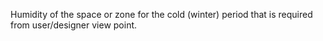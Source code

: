 ﻿Humidity of the space or zone for the cold (winter) period that is required from user/designer view point.